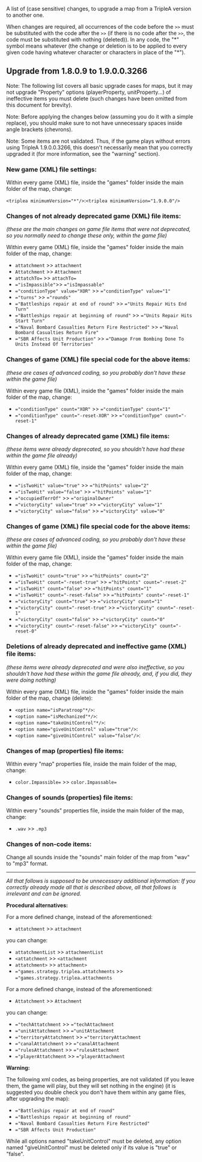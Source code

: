 A list of (case sensitive) changes, to upgrade a map from a TripleA version to another one.

When changes are required, all occurrences of the code before the `>>` must be substituted
with the code after the `>>` (if there is no code after the `>>`, the code must be substituted
with nothing (deleted)). In any code, the "\*" symbol means whatever (the change or deletion is
to be applied to every given code having whatever character or characters in place of the "\*").

## Upgrade from 1.8.0.9 to 1.9.0.0.3266

Note: The following list covers all basic upgrade cases for maps, but it may not upgrade "Property"
options (playerProperty, unitProperty...) of ineffective items you must delete (such changes have
been omitted from this document for brevity).

Note: Before applying the changes below (assuming you do it with a simple replace), you should make
sure to not have unnecessary spaces inside angle brackets (chevrons).

Note: Some items are not validated. Thus, if the game plays without errors using TripleA 1.9.0.0.3266,
this doesn't necessarily mean that you correctly upgraded it (for more information, see the "warning"
section).

### New game (XML) file settings:

Within every game (XML) file, inside the "games" folder inside the main folder of the map, change:

`<triplea minimumVersion="*"/>`:`<triplea minimumVersion="1.9.0.0"/>`

### Changes of not already deprecated game (XML) file items:

_(these are the main changes on game file items that were not deprecated, so you normally need to change
these only, within the game file)_

Within every game (XML) file, inside the "games" folder inside the main folder of the map, change:

- `attatchment` >> `attachment`
- `Attatchment` >> `Attachment`
- `attatchTo=` >> `attachTo=`
- `="isImpassible"`>> `="isImpassable"`
- `="conditionType" value="XOR"` >> `="conditionType" value="1"`
- `="turns"` >> `="rounds"`
- `="Battleships repair at end of round"` >> `="Units Repair Hits End Turn"`
- `="Battleships repair at beginning of round"` >> `="Units Repair Hits Start Turn"`
- `="Naval Bombard Casualties Return Fire Restricted"` >> `="Naval Bombard Casualties Return Fire"`
- `="SBR Affects Unit Production"` >> `="Damage From Bombing Done To Units Instead Of Territories"`

### Changes of game (XML) file special code for the above items:

_(these are cases of advanced coding, so you probably don't have these within the game file)_

Within every game file (XML), inside the "games" folder inside the main folder of the map, change:

- `="conditionType" count="XOR"` >> `="conditionType" count="1"`
- `="conditionType" count="-reset-XOR"` >> `="conditionType" count="-reset-1"`

### Changes of already deprecated game (XML) file items:

_(these items were already deprecated, so you shouldn't have had these within the game file already)_

Within every game (XML) file, inside the "games" folder inside the main folder of the map, change:

- `="isTwoHit" value="true"` >> `="hitPoints" value="2"`
- `="isTwoHit" value="false"` >> `="hitPoints" value="1"`
- `="occupiedTerrOf"` >> `="originalOwner"`
- `="victoryCity" value="true"` >> `="victoryCity" value="1"`
- `="victoryCity" value="false"` >> `="victoryCity" value="0"`

### Changes of game (XML) file special code for the above items:

_(these are cases of advanced coding, so you probably don't have these within the game file)_

Within every game file (XML), inside the "games" folder inside the main folder of the map, change:

- `="isTwoHit" count="true"` >> `="hitPoints" count="2"`
- `="isTwoHit" count="-reset-true"` >> `="hitPoints" count="-reset-2"`
- `="isTwoHit" count="false"` >> `="hitPoints" count="1"`
- `="isTwoHit" count="-reset-false"` >> `="hitPoints" count="-reset-1"`
- `="victoryCity" count="true"` >> `="victoryCity" count="1"`
- `="victoryCity" count="-reset-true"` >> `="victoryCity" count="-reset-1"`
- `="victoryCity" count="false"` >> `="victoryCity" count="0"`
- `="victoryCity" count="-reset-false"` >> `="victoryCity" count="-reset-0"`

### Deletions of already deprecated and ineffective game (XML) file items:

_(these items were already deprecated and were also ineffective, so you shouldn't have had these within the
game file already, and, if you did, they were doing nothing)_

Within every game (XML) file, inside the "games" folder inside the main folder of the map, change (delete):

- `<option name="isParatroop"*/>`:
- `<option name="isMechanized"*/>`:
- `<option name="takeUnitControl"*/>`:
- `<option name="giveUnitControl" value="true"/>`:
- `<option name="giveUnitControl" value="false"/>`:

### Changes of map (properties) file items:

Within every "map" properties file, inside the main folder of the map, change:

- `color.Impassible=` >> `color.Impassable=`

### Changes of sounds (properties) file items:

Within every "sounds" properties file, inside the main folder of the map, change:

- `.wav` >> `.mp3`

### Changes of non-code items:

Change all sounds inside the "sounds" main folder of the map from "wav" to "mp3" format.

---

_All that follows is supposed to be unnecessary additional information: If you correctly already made all that is
described above, all that follows is irrelevant and can be ignored._

**Procedural alternatives:**

For a more defined change, instead of the aforementioned:

- `attatchment` >> `attachment`

you can change:

- `attatchmentList` >> `attachmentList`
- `<attatchment` >> `<attachment`
- `attatchment>` >> `attachment>`
- `="games.strategy.triplea.attatchments` >> `="games.strategy.triplea.attachments`

For a more defined change, instead of the aforementioned:

- `Attatchment` >> `Attachment`

you can change:

- `="techAttatchment` >> `="techAttachment`
- `="unitAttatchment` >> `="unitAttachment`
- `="territoryAttatchment` >> `="territoryAttachment`
- `="canalAttatchment` >> `="canalAttachment`
- `="rulesAttatchment` >> `="rulesAttachment`
- `="playerAttatchment` >> `="playerAttachment`

**Warning:**

The following xml codes, as being properties, are not validated (if you leave them, the game will play, but they will
set nothing in the engine) (it is suggested you double check you don't have them within any game files, after
upgrading the map):

- `="Battleships repair at end of round"`
- `="Battleships repair at beginning of round"`
- `="Naval Bombard Casualties Return Fire Restricted"`
- `="SBR Affects Unit Production"`

While all options named "takeUnitControl" must be deleted, any option named "giveUnitControl" must be deleted only if
its value is "true" or "false".
